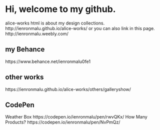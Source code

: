 <!--# alice-works-->
<h1>Hi, welcome to my github.</h1>
alice-works html is about my design collections.
http://ienronmalu.github.io/alice-works/
or you can also link in this page.
http://ienronmalu.weebly.com/
<!--<h2>Resume</h2>
cooming soon.-->
<h2>my Behance</h2>
https://www.behance.net/ienronmalu0fe1
<h2>other works</h2>
https://ienronmalu.github.io/alice-works/others/galleryshow/
<h2>CodePen</h2>
Weather Box
https://codepen.io/ienronmalu/pen/rwvQKx/
How Many Products?
https://codepen.io/ienronmalu/pen/NvPmQz/

